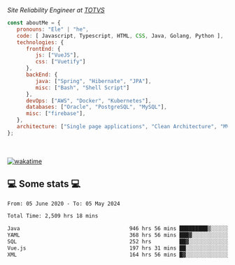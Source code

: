 <p><em>Site Reliability Engineer at <a href="https://www.totvs.com/">TOTVS</a></br>
</em></p>


```javascript
const aboutMe = {
   pronouns: "Ele" | "he",
   code: [ Javascript, Typescript, HTML, CSS, Java, Golang, Python ],
   technologies: {
      frontEnd: {
         js: ["VueJS"],
         css: ["Vuetify"]
      },
      backEnd: {
         java: ["Spring", "Hibernate", "JPA"],
         misc: ["Bash", "Shell Script"]
      },
      devOps: ["AWS", "Docker", "Kubernetes"],
      databases: ["Oracle", "PostgreSQL", "MySQL"],
      misc: ["firebase"],
   },
   architecture: ["Single page applications", "Clean Architecture", "MVC", "Microservices"],
};
```
</br></br>
[![wakatime](https://wakatime.com/badge/user/a3a8ed06-d304-4d6b-bc86-4adc418cdea7.svg)](https://wakatime.com/@a3a8ed06-d304-4d6b-bc86-4adc418cdea7)
<h2>💻 Some stats 💻</h2>

<!--START_SECTION:waka-->

```txt
From: 05 June 2020 - To: 05 May 2024

Total Time: 2,509 hrs 18 mins

Java                                   946 hrs 56 mins █████████▒░░░░░░░░░░░░░░░   37.74 %
YAML                                   368 hrs 56 mins ███▓░░░░░░░░░░░░░░░░░░░░░   14.70 %
SQL                                    252 hrs         ██▓░░░░░░░░░░░░░░░░░░░░░░   10.04 %
Vue.js                                 197 hrs 31 mins ██░░░░░░░░░░░░░░░░░░░░░░░   07.87 %
XML                                    164 hrs 56 mins █▓░░░░░░░░░░░░░░░░░░░░░░░   06.57 %
```

<!--END_SECTION:waka-->
